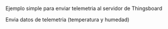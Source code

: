 Ejemplo simple para enviar telemetria al servidor de Thingsboard

Envia datos de telemetria (temperatura y humedad)
